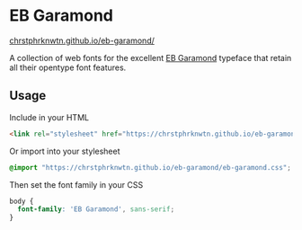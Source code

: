 # EB Garamond

[chrstphrknwtn.github.io/eb-garamond/](https://chrstphrknwtn.github.io/eb-garamond/)

A collection of web fonts for the excellent
[EB Garamond](http://www.georgduffner.at/ebgaramond/) typeface that retain all
their opentype font features.

## Usage

Include in your HTML
````html
<link rel="stylesheet" href="https://chrstphrknwtn.github.io/eb-garamond/eb-garamond.css" />
````

Or import into your stylesheet
````css
@import "https://chrstphrknwtn.github.io/eb-garamond/eb-garamond.css";
````

Then set the font family in your CSS
````css
body {
  font-family: 'EB Garamond', sans-serif;
}
````
